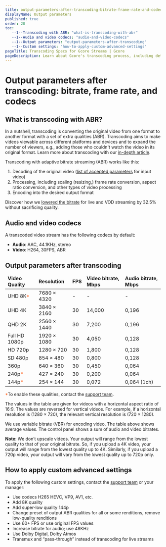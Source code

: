 ```yaml
---
title: output-parameters-after-transcoding-bitrate-frame-rate-and-codecs
displayName: Output parameters
published: true
order: 20
toc:
   --1--Transcoding with ABR: "what-is-transcoding-with-abr"
   --1--Audio and video codecs: "audio-and-video-codecs"
   --1--Output parameters: "output-parameters-after-transcoding"
   --1--Custom settings: "how-to-apply-custom-advanced-settings"
pageTitle: Transcoding Specs for Gcore Streams | Gcore
pageDescription: Learn about Gcore's transcoding process, including details on file bitrates, frame rates, and codecs for different video quality levels.
---
```

# Output parameters after transcoding: bitrate, frame rate, and codecs

## What is transcoding with ABR?

In a nutshell, transcoding is converting the original video from one format to another format with a set of extra qualities (ABR). Transcoding aims to make videos viewable across different platforms and devices and to expand the number of viewers, e.g., adding those who couldn't watch the video in its original format. Learn more about transcoding with our <a href="https://gcore.com/learning/what-is-transcoding/" target="_blank">in-depth article</a>.

Transcoding with adaptive bitrate streaming (ABR) works like this: 

1. Decoding of the original video (<a href="https://gcore.com/docs/streaming-platform/live-streams-and-videos-protocols-and-codecs/what-initial-parameters-of-your-live-streams-and-videos-we-can-accept" target="_blank">list of accepted parameters</a> for input video)
2. Processing, including scaling (resizing,) frame rate conversion, aspect ratio conversion, and other types of video processing
3. Encoding into the desired output format

Discover how we <a href="https://gcore.com/blog/how-we-lowered-the-bitrate-for-live-and-vod-streaming-by-32-5-without-sacrificing-quality/" target="_blank">lowered the bitrate</a> for live and VOD streaming by 32.5% without sacrificing quality. 

## Audio and video codecs

A transcoded video stream has the following codecs by default: 

- **Audio**: AAC, 44.1KHz, stereo 
- **Video**: H264, 30FPS, ABR 

## Output parameters after transcoding

<table>
<thead>
<tr>
<td><b>Video Quality </b></td>
<td><b> Resolution</b></td>
<td><b>FPS</b></td>
<td><b>Video bitrate, Mbps</b></td>
<td><b>Audio bitrate, Mbps</b></td>
</tr>
</thead>
<tbody>
<tr>
<td>UHD 8K<span style="color:#FF5913">*</span></td>
<td>7680 × 4320</td>
<td>-</td>
<td>-</td>
<td>-</td>
</tr>
<tr>
<td>UHD 4K</td>
<td>3840 × 2160</td>
<td>30</td>
<td>14,000</td>
<td>0,196</td>
</tr>
<tr>
<td>QHD 2K</td>
<td>2560 × 1440</td>
<td>30</td>
<td>7,200</td>
<td>0,196</td>
</tr>
<tr>
<td>Full HD 1080p</td>
<td>1920 × 1080</td>
<td>30</td>
<td>4,050</td>
<td>0,128</td>
</tr>
<tr>
<td>HD 720p</td>
<td>1280 × 720</td>
<td>30</td>
<td>1,800</td>
<td>0,128</td>
</tr>
<tr>
<td>SD 480p</td>
<td>854 × 480</td>
<td>30</td>
<td>0,800</td>
<td>0,128</td>
</tr>
<tr>
<td>360p</td>
<td>640 × 360</td>
<td>30</td>
<td>0,450</td>
<td>0,064</td>
</tr>
<tr>
<td>240p<span style="color:#FF5913">*</span></td>
<td>427 × 240</td>
<td>30</td>
<td>0,200</td>
<td>0,064</td>
</tr>
<tr>
<td>144p<span style="color:#FF5913">*</span></td>
<td>254 × 144</td>
<td>30</td>
<td>0,072</td>
<td>0,064 (1ch)</td>
</tr>
</tbody>
</table>

<span style="color:#FF5913">*</span>To enable these qualities, contact the [support team](mailto:support@gcore.com).

The values in the table are given for videos with a horizontal aspect ratio of 16:9. The values are reversed for vertical videos. For example, if a horizontal resolution is (1280 × 720), the relevant vertical resolution is (720 × 1280). 

We use variable bitrate (VBR) for encoding video. The table above shows average values. The control panel shows a sum of audio and video bitrates.

**Note**: We don’t upscale videos. Your output will range from the lowest quality to that of your original bitrate. So, if you upload a 4K video, your output will range from the lowest quality up to 4K. Similarly, if you upload a 720p video, your output will vary from the lowest quality up to 720p only.

## How to apply custom advanced settings

To apply the following custom settings, contact the [support team](mailto:support@gcore.com) or your manager:

- Use codecs H265 HEVC, VP9, AV1, etc.
- Add 8K quality
- Add super-low quality 144p
- Change preset of output ABR qualities for all or some renditions, remove low-quality renditions
- Use 60+ FPS or use original FPS values 
- Increase bitrate for audio; use 48KHz
- Use Dolby Digital, Dolby Atmos
- Transmux and “pass-through” instead of transcoding for live streams
